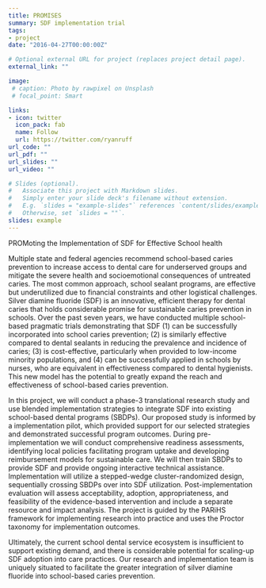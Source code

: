 ```yaml
---
title: PROMISES
summary: SDF implementation trial
tags:
- project
date: "2016-04-27T00:00:00Z"

# Optional external URL for project (replaces project detail page).
external_link: ""

image:
 # caption: Photo by rawpixel on Unsplash
 # focal_point: Smart

links:
- icon: twitter
  icon_pack: fab
  name: Follow
  url: https://twitter.com/ryanruff
url_code: ""
url_pdf: ""
url_slides: ""
url_video: ""

# Slides (optional).
#   Associate this project with Markdown slides.
#   Simply enter your slide deck's filename without extension.
#   E.g. `slides = "example-slides"` references `content/slides/example-slides.md`.
#   Otherwise, set `slides = ""`.
slides: example
---
```

PROMoting the Implementation of SDF for Effective School health

Multiple state and federal agencies recommend school-based caries prevention to increase access to dental care for underserved groups and mitigate the severe health and socioemotional consequences of untreated caries. The most common approach, school sealant programs, are effective but underutilized due to financial constraints and other logistical challenges. Silver diamine fluoride (SDF) is an innovative, efficient therapy for dental caries that holds considerable promise for sustainable caries prevention in schools. Over the past seven years, we have conducted multiple school-based pragmatic trials demonstrating that SDF (1) can be successfully incorporated into school caries prevention; (2) is similarly effective compared to dental sealants in reducing the prevalence and incidence of caries; (3) is cost-effective, particularly when provided to low-income minority populations, and (4) can be successfully applied in schools by nurses, who are equivalent in effectiveness compared to dental hygienists. This new model has the potential to greatly expand the reach and effectiveness of school-based caries prevention. 

In this project, we will conduct a phase-3 translational research study and use blended implementation strategies to integrate SDF into existing school-based dental programs (SBDPs). Our proposed study is informed by a implementation pilot, which provided support for our selected strategies and demonstrated successful program outcomes. During pre-implementation we will conduct comprehensive readiness assessments, identifying local policies facilitating program uptake and developing reimbursement models for sustainable care. We will then train SBDPs to provide SDF and provide ongoing interactive technical assistance. Implementation will utilize a stepped-wedge cluster-randomized design, sequentially crossing SBDPs over into SDF utilization. Post-implementation evaluation will assess acceptability, adoption, appropriateness, and feasibility of the evidence-based intervention and include a separate resource and impact analysis. The project is guided by the PARiHS framework for implementing research into practice and uses the Proctor taxonomy for implementation outcomes. 

Ultimately, the current school dental service ecosystem is insufficient to support existing demand, and there is considerable potential for scaling-up SDF adoption into care practices. Our research and implementation team is uniquely situated to facilitate the greater integration of silver diamine fluoride into school-based caries prevention.



